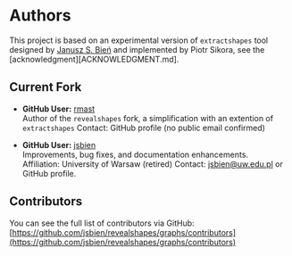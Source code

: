 # Authors

This project is based on an experimental version of `extractshapes`
tool designed by [Janusz
S. Bień](https://orcid.org/0000-0001-5006-8183) and implemented by
Piotr Sikora, see the [acknowledgment][ACKNOWLEDGMENT.md].

## Current Fork

- **GitHub User:** [rmast](https://github.com/rmast)  
  Author of the `revealshapes` fork, a simplification with an extention of `extractshapes`
  Contact: GitHub profile (no public email confirmed)

- **GitHub User:** [jsbien](https://github.com/jsbien)  
  Improvements, bug fixes, and documentation enhancements.  
  Affiliation: University of Warsaw (retired)
  Contact: jsbien@uw.edu.pl or GitHub profile.

## Contributors

You can see the full list of contributors via GitHub:  
[https://github.com/jsbien/revealshapes/graphs/contributors](https://github.com/jsbien/revealshapes/graphs/contributors)
